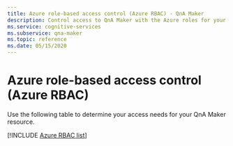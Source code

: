 ```yaml
---
title: Azure role-based access control (Azure RBAC) - QnA Maker
description: Control access to QnA Maker with the Azure roles for your QnA Maker resource
ms.service: cognitive-services
ms.subservice: qna-maker
ms.topic: reference
ms.date: 05/15/2020
---
```


# Azure role-based access control (Azure RBAC)

Use the following table to determine your access needs for your QnA Maker resource.

[!INCLUDE [Azure RBAC list](./includes/role-based-access-control.md)]